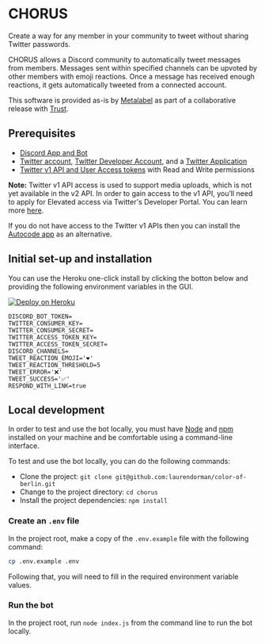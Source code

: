 # CHORUS

Create a way for any member in your community to tweet without sharing Twitter passwords.

CHORUS allows a Discord community to automatically tweet messages from members. Messages sent within specified channels can be upvoted by other members with emoji reactions. Once a message has received enough reactions, it gets automatically tweeted from a connected account.

This software is provided as-is by [Metalabel](https://metalabel.xyz/) as part of a collaborative release with [Trust](https://trust.support/).

## Prerequisites

- [Discord App and Bot](https://discord.com/developers/applications)
- [Twitter account](https://twitter.com/), [Twitter Developer Account](https://developer.twitter.com/), and a [Twitter Application](https://developer.twitter.com/en/portal/projects-and-apps)
- [Twitter v1 API and User Access tokens](https://developer.twitter.com/en/docs/apps/overview) with Read and Write permissions

**Note:** Twitter v1 API access is used to support media uploads, which is not yet available in the v2 API. In order to gain access to the v1 API, you’ll need to apply for Elevated access via Twitter's Developer Portal. You can learn more [here](https://developer.twitter.com/en/docs/twitter-api/getting-started/about-twitter-api#item0).

If you do not have access to the Twitter v1 APIs then you can install the [Autocode app](https://autocode.com/metalabel/apps/chorus/) as an alternative.

## Initial set-up and installation

You can use the Heroku one-click install by clicking the botton below and providing the following environment variables in the GUI.

[![Deploy on Heroku](https://www.herokucdn.com/deploy/button.svg)](https://heroku.com/deploy?template=https://github.com/metalabel/chorus)

```
DISCORD_BOT_TOKEN=
TWITTER_CONSUMER_KEY=
TWITTER_CONSUMER_SECRET=
TWITTER_ACCESS_TOKEN_KEY=
TWITTER_ACCESS_TOKEN_SECRET=
DISCORD_CHANNELS=
TWEET_REACTION_EMOJI='❤️'
TWEET_REACTION_THRESHOLD=5
TWEET_ERROR='❌'
TWEET_SUCCESS='✅'
RESPOND_WITH_LINK=true
```

## Local development

In order to test and use the bot locally, you must have [Node](https://nodejs.org/en/) and [npm](https://www.npmjs.com/get-npm) installed on your machine and be comfortable using a command-line interface.

To test and use the bot locally, you can do the following commands:

- Clone the project: `git clone git@github.com:laurendorman/color-of-berlin.git`
- Change to the project directory: `cd chorus`
- Install the project dependencies: `npm install`

### Create an `.env` file

In the project root, make a copy of the `.env.example` file with the following command:

```bash
cp .env.example .env
```

Following that, you will need to fill in the required environment variable values.

### Run the bot

In the project root, run `node index.js` from the command line to run the bot locally.
